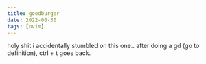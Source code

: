 ```yaml
---
title: goodburger
date: 2022-06-30
tags: [nvim]
---
```


holy shit i accidentally stumbled on this one..
after doing a gd (go to definition), ctrl + t goes back.  
